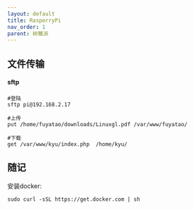 ```yaml
---
layout: default
title: RasperryPi
nav_order: 1
parent: 树莓派
---
```


## 文件传输

#### sftp

~~~shell
#登陆
sftp pi@192.168.2.17

#上传
put /home/fuyatao/downloads/Linuxgl.pdf /var/www/fuyatao/

#下载
get /var/www/kyu/index.php  /home/kyu/
~~~

## 随记

安装docker:
~~~
sudo curl -sSL https://get.docker.com | sh
~~~